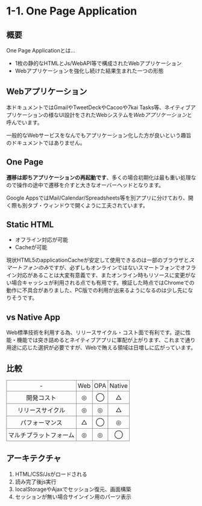 # 1-1. One Page Application

## 概要

One Page Applicationとは...

- 1枚の静的なHTMLとJs/WebAPI等で構成されたWebアプリケーション
- Webアプリケーションを強化し続けた結果生まれた一つの形態

## Webアプリケーション

本ドキュメントではGmailやTweetDeckやCacooや7kai Tasks等、ネイティブアプリケーションの様なUI設計をされたWebシステムを*Webアプリケーション*と呼んでいます。

一般的なWebサービスをなんでもアプリケーション化した方が良いという趣旨のドキュメントではありません。

## One Page

**遷移は即ちアプリケーションの再起動です**、多くの場合初期化は最も重い処理なので操作の途中で遷移を介すと大きなオーバーヘッドとなります。

Google AppsではMail/Calendar/Spreadsheets等を別アプリに分けており、開く際も別タブ・ウィンドウで開くように工夫されています。

## Static HTML

- オフライン対応が可能
- Cacheが可能

現状HTML5のapplicationCacheが安定して使用できるのは一部のブラウザと*スマートフォンのみ*ですが、必ずしもオンラインではないスマートフォンでオフライン対応があることは大変有意義です、またオンライン時もリソースに変更がない場合キャッシュが利用される点でも有用です。検証した時点ではChromeでの動作に不具合がありました、PC版での利用が出来るようになるのは少し先になりそうです。

## vs Native App

Web標準技術を利用する為、リリースサイクル・コスト面で有利です。逆に性能・機能では突き詰めるとネイティブアプリに軍配が上がります、これまで通り用途に応じた選択が必要ですが、Webで賄える領域は日増しに広がっています。

## 比較

<style>
td {
    border: 1px solid gray;
    padding: 4px;
    text-align: center;
}
</style>

<table>
    <tr>
        <td>-</td>
        <td>Web</td>
        <td>OPA</td>
        <td>Native</td>
    </tr>
    <tr>
        <td>開発コスト</td>
        <td>◎</td>
        <td>◯</td>
        <td>△</td>
    </tr>
    <tr>
        <td>リリースサイクル</td>
        <td>◎</td>
        <td>◎</td>
        <td>△</td>
    </tr>
    <tr>
        <td>パフォーマンス</td>
        <td>△</td>
        <td>◯</td>
        <td>◎</td>
    </tr>
    <tr>
        <td>マルチプラットフォーム</td>
        <td>◎</td>
        <td>◎</td>
        <td>◯</td>
    </tr>
</table>

## アーキテクチャ

1. HTML/CSS/Jsがロードされる
2. 読み完了後js実行
3. localStorageやAjaxでセッション復元、画面構築
4. セッションが無い場合サインイン用のパーツ表示

